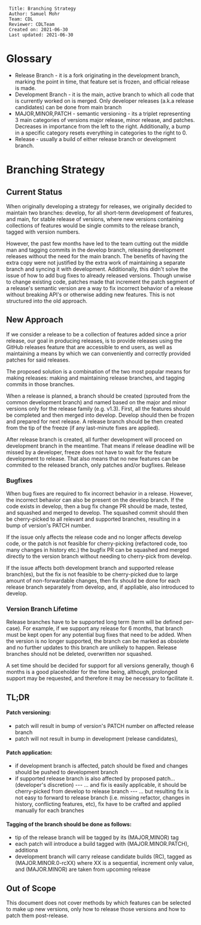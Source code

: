 
```
 Title: Branching Strategy
 Author: Samuel Mohr
 Team: CDL
 Reviewer: CDLTeam
 Created on: 2021-06-30
 Last updated: 2021-06-30
```

# Glossary

- Release Branch - it is a fork originating in the development branch, marking the point in time, that feature set is frozen, and official release is made.
- Development Branch - it is the main, active branch to which all code that is currently worked on is merged. Only developer releases (a.k.a release candidates) can be done from main branch
- MAJOR,MINOR,PATCH - semantic versioning - its a triplet representing 3 main categories of versions major release, minor release, and patches. Decreases in importance from the left to the right. Additionally, a bump in a specific category resets everything in categories to the right to 0.
- Release - usually a build of either release branch or development branch.

# Branching Strategy

## Current Status

When originally developing a strategy for releases, we originally decided to maintain two branches: develop, for all short-term development of features, and main, for stable release of versions, where new versions containing collections of features would be single commits to the release branch, tagged with version numbers.

However, the past few months have led to the team cutting out the middle man and tagging commits in the develop branch, releasing development releases without the need for the main branch. The benefits of having the extra copy were not justified by the extra work of maintaining a separate branch and syncing it with development. Additionally, this didn't solve the issue of how to add bug fixes to already released versions. Though unwise to change existing code, patches made that increment the patch segment of a release's semantic version are a way to fix incorrect behavior of a release without breaking API's or otherwise adding new features. This is not structured into the old approach.

## New Approach

If we consider a release to be a collection of features added since a prior release, our goal in producing releases, is to provide releases using the GitHub releases feature that are accessible to end users, as well as maintaining a means by which we can conveniently and correctly provided patches for said releases.

The proposed solution is a combination of the two most popular means for making releases: making and maintaining release branches, and tagging commits in those branches.

When a release is planned, a branch should be created (sprouted from the common development branch) and named based on the major and minor versions only for the release family (e.g. v1.3).
First, all the features should be completed and then merged into develop. Develop should then be frozen and prepared for next release. A release branch should be then created from the tip of the freeze (if any last-minute fixes are applied).

After release branch is created, all further development will proceed on development branch in the meantime. That means if release deadline will be missed by a developer, freeze does not have to wait for the feature development to release. That also means that no new features can be commited to the released branch, only patches and/or bugfixes.
Release

### Bugfixes

When bug fixes are required to fix incorrect behavior in a release. However, the incorrect behavior can also be present on the develop branch. If the code exists in develop, then a bug fix change PR should be made, tested, and squashed and merged to develop. The squashed commit should then be cherry-picked to all relevant and supported branches, resulting in a bump of version's PATCH number.

If the issue only affects the release code and no longer affects develop code, or the patch is not feasible for cherry-picking (refactored code, too many changes in history etc.) the bugfix PR can be squashed and merged directly to the version branch without needing to cherry-pick from develop.

If the issue affects both development branch and supported release branch(es), but the fix is not feasible to be cherry-picked due to large amount of non-forwardable changes, then fix should be done for each release branch separately from develop, and, if appliable, also introduced to develop.

### Version Branch Lifetime

Release branches have to be supported long term (term will be defined per-case). For example, if we support any release for 6 months, that branch must be kept open for any potential bug fixes that need to be added. When the version is no longer supported, the branch can be marked as obsolete and no further updates to this branch are unlikely to happen. Release branches should not be deleted, overwritten nor squashed.

A set time should be decided for support for all versions generally, though 6 months is a good placeholder for the time being, although, prolonged support may be requested, and therefore it may be necessary to facilitate it.

## TL;DR
#### Patch versioning:
- patch will result in bump of version's PATCH number on affected release branch
- patch will not result in bump in development (release candidates),

#### Patch application:
- if development branch is affected, patch should be fixed and changes should be pushed to development branch
- if supported release branch is also affected by proposed patch... (developer's discretion)
--- ... and fix is easily applicable, it should be cherry-picked from develop to release branch
--- ... but resulting fix is not easy to forward to release branch (i.e. missing refactor, changes in history, conflicting features, etc), fix have to be crafted and applied manually for each branches

#### Tagging of the branch should be done as follows:
- tip of the release branch will be tagged by its (MAJOR,MINOR) tag
- each patch will introduce a build tagged with (MAJOR.MINOR.PATCH), additiona
- development branch will carry release candidate builds (RC), tagged as (MAJOR.MINOR.0-rcXX) where XX is a sequential, increment only value, and (MAJOR.MINOR) are taken from upcoming release

## Out of Scope

This document does not cover methods by which features can be selected to make up new versions, only how to release those versions and how to patch them post-release.
